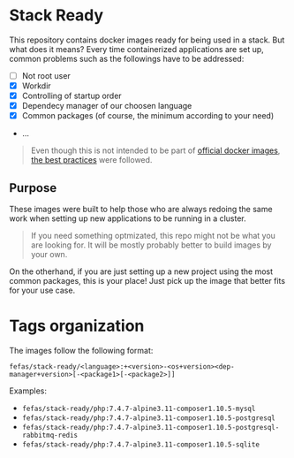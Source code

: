 # Stack Ready

This repository contains docker images ready for being used in a stack. But what
does it means? Every time containerized applications are set up, common problems
such as the followings have to be addressed:
- [ ] Not root user
- [x] Workdir
- [x] Controlling of startup order
- [x] Dependecy manager of our choosen language
- [x] Common packages (of course, the minimum according to your need)
- ...

> Even though this is not intended to be part of [official docker
> images](https://docs.docker.com/docker-hub/official_images/), [the best
> practices](https://docs.docker.com/develop/develop-images/dockerfile_best-practices/)
> were followed.

## Purpose

These images were built to help those who are always redoing the same work when
setting up new applications to be running in a cluster.

> If you need something optmizated, this repo might not be what you are looking
> for. It will be mostly probably better to build images by your own.

On the otherhand, if you are just setting up a new project using the most common
packages, this is your place! Just pick up the image that better fits for your
use case.

# Tags organization

The images follow the following format:

`fefas/stack-ready/<language>:+<version>-<os+version><dep-manager+version>[-<package1>[-<package2>]]`

Examples:
- `fefas/stack-ready/php:7.4.7-alpine3.11-composer1.10.5-mysql`
- `fefas/stack-ready/php:7.4.7-alpine3.11-composer1.10.5-postgresql`
- `fefas/stack-ready/php:7.4.7-alpine3.11-composer1.10.5-postgresql-rabbitmq-redis`
- `fefas/stack-ready/php:7.4.7-alpine3.11-composer1.10.5-sqlite`

